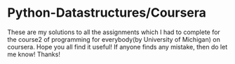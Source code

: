 # Python-Datastructures/Coursera
These are my solutions to all the assignments which I had to complete for the course2 of programming for everybody(by University of Michigan) on coursera. Hope you all find it useful!
If anyone finds any mistake, then do let me know!
Thanks!
